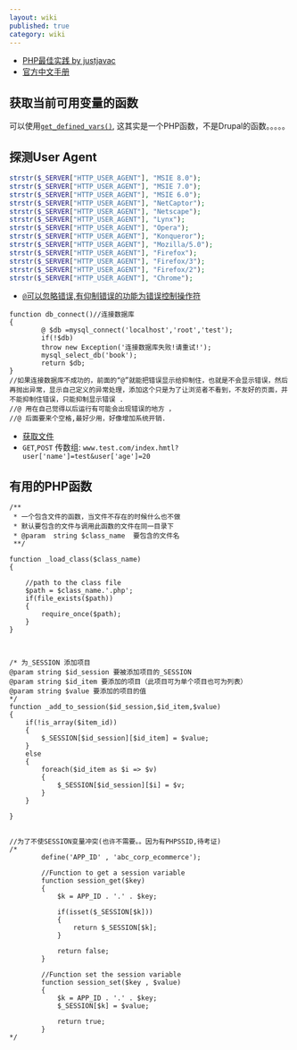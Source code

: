```yaml
---
layout: wiki
published: true
category: wiki
---
```


* [PHP最佳实践 by justjavac](http://phpbestpractices.justjavac.com)
* [官方中文手册](http://www.php.net/manual/zh/)

## 获取当前可用变量的函数
可以使用[`get_defined_vars()`](http://php.net/manual/en/function.get-defined-vars.php), 这其实是一个PHP函数，不是Drupal的函数。。。。。

## 探测User Agent
```php
strstr($_SERVER["HTTP_USER_AGENT"], "MSIE 8.0");
strstr($_SERVER["HTTP_USER_AGENT"], "MSIE 7.0");
strstr($_SERVER["HTTP_USER_AGENT"], "MSIE 6.0");
strstr($_SERVER["HTTP_USER_AGENT"], "NetCaptor");
strstr($_SERVER["HTTP_USER_AGENT"], "Netscape");
strstr($_SERVER["HTTP_USER_AGENT"], "Lynx");
strstr($_SERVER["HTTP_USER_AGENT"], "Opera");
strstr($_SERVER["HTTP_USER_AGENT"], "Konqueror");
strstr($_SERVER["HTTP_USER_AGENT"], "Mozilla/5.0");
strstr($_SERVER["HTTP_USER_AGENT"], "Firefox");
strstr($_SERVER["HTTP_USER_AGENT"], "Firefox/3");
strstr($_SERVER["HTTP_USER_AGENT"], "Firefox/2"); 
strstr($_SERVER["HTTP_USER_AGENT"], "Chrome");
```

* [`@`可以忽略错误,有仰制错误的功能为错误控制操作符](http://www.jb51.net/article/19084.htm)
```
function db_connect()//连接数据库
{
        @ $db =mysql_connect('localhost','root','test');
        if(!$db)
        throw new Exception('连接数据库失败!请重试!');
        mysql_select_db('book');
        return $db;
}
//如果连接数据库不成功的，前面的“@”就能把错误显示给抑制住，也就是不会显示错误，然后再抛出异常，显示自己定义的异常处理，添加这个只是为了让浏览者不看到，不友好的页面，并不能抑制住错误，只能抑制显示错误 .
//@ 用在自己觉得以后运行有可能会出现错误的地方 ， 
//@ 后面要来个空格,最好少用，好像增加系统开销.
```
* [获取文件](http://www.ibm.com/developerworks/cn/opensource/os-php-readfiles)
* `GET`,`POST` 传数组: `www.test.com/index.hmtl?user['name']=test&user['age']=20`

## 有用的PHP函数
```
/**
 * 一个包含文件的函数，当文件不存在的时候什么也不做
 * 默认要包含的文件与调用此函数的文件在同一目录下
 * @param  string $class_name  要包含的文件名
 **/
 
function _load_class($class_name)
{
  
	//path to the class file
	$path = $class_name.'.php';
	if(file_exists($path))
	{
		require_once($path);
	}
}
 
 
 
/* 为_SESSION 添加项目
@param string $id_session 要被添加项目的_SESSION
@param string $id_item 要添加的项目（此项目可为单个项目也可为列表）
@param string $value 要添加的项目的值 
*/
function _add_to_session($id_session,$id_item,$value)
{
	if(!is_array($item_id))
	{
		$_SESSION[$id_session][$id_item] = $value;
	}
	else
	{
		foreach($id_item as $i => $v)
		{
			$_SESSION[$id_session][$i] = $v;
		}
	}
	
}
 
 
//为了不使SESSION变量冲突(也许不需要。。因为有PHPSSID,待考证)
/*
		define('APP_ID' , 'abc_corp_ecommerce');
 
		//Function to get a session variable
		function session_get($key)
		{
			$k = APP_ID . '.' . $key;
 
			if(isset($_SESSION[$k]))
			{
				return $_SESSION[$k];
			}
 
			return false;
		}
 
		//Function set the session variable
		function session_set($key , $value)
		{
			$k = APP_ID . '.' . $key;
			$_SESSION[$k] = $value;
 
			return true;
		}
*/
```
